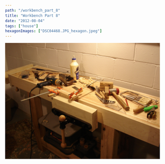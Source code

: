```yaml
---
path: "/workbench_part_8"
title: "Workbench Part 8"
date: "2012-08-04"
tags: ["house"]
hexagonImages: ["DSC04468.JPG_hexagon.jpeg"]
---
```


 [![](DSC04468.JPG)](DSC04468.JPG)

